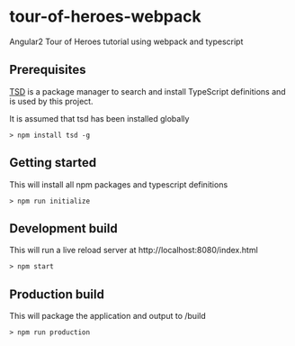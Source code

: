 # tour-of-heroes-webpack

Angular2 Tour of Heroes tutorial using webpack and typescript

## Prerequisites

[TSD](https://github.com/DefinitelyTyped/tsd) is a package manager to search and install TypeScript definitions and is used by this project.

It is assumed that tsd has been installed globally

    > npm install tsd -g

## Getting started

This will install all npm packages and typescript definitions

    > npm run initialize

## Development build

This will run a live reload server at http://localhost:8080/index.html

    > npm start

## Production build

This will package the application and output to /build

    > npm run production
